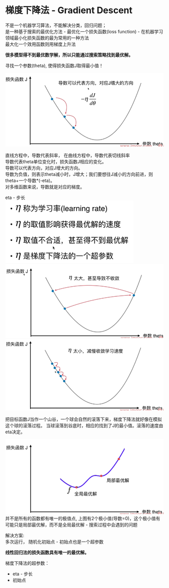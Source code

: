 # 梯度下降法 - Gradient Descent
不是一个机器学习算法，不能解决分类，回归问题；  
是一种基于搜索的最优化方法 - 最优化一个损失函数(loss function) - 在机器学习领域最小化损失函数的最为常用的一种方法  
最大化一个效用函数则用梯度上升法  

**很多模型得不到最优数学解，所以只能通过搜索策略找到最优解。**


寻找一个参数(theta), 使得损失函数J取得最小值！

![](images/1.png)

直线方程中，导数代表斜率， 在曲线方程中，导数代表切线斜率  
导数代表theta单位变化时，损失函数J相应的变化。  
导数可以代表方向，对应J增大的方向。   
导数为负值，则表示theta减小时，J增大；我们要想往J减小的方向前进，则theta+一个导数*(-eta)。  
对多维函数来说，导数就是对应的梯度。   

eta  - 步长  
![](images/eta.png)
![](images/etatoolarge.png)
![](images/etatoosmall.png)

把目标函数J当作一个山谷，一个球会自然的滚落下来，梯度下降法就好像在模拟这个球的滚落过程。 当球滚落到谷底时，相应的找到了J的最小值。滚落的速度由eta决定。 

![](images/bestanswer.png)
并不是所有的函数都有唯一的极值点, 上图有2个极小值(导数=0)，这个极小值有可能只是局部最优解，而不是全局最优解 - 搜索过程中会遇到的问题

解决方案:  
    多次运行， 随机化初始点 - 初始点也是一个超参数

**线性回归法的损失函数具有唯一的最优解。**


梯度下降法的超参数：  
   - eta - 步长  
   - 初始点  
